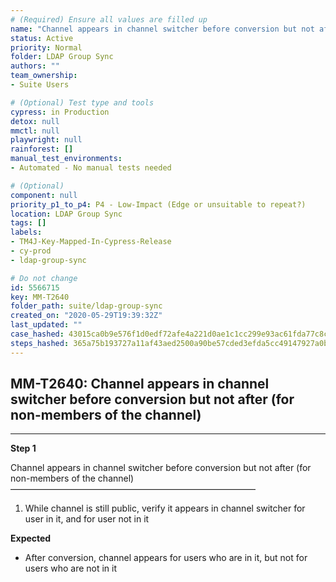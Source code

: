 ```yaml
---
# (Required) Ensure all values are filled up
name: "Channel appears in channel switcher before conversion but not after (for non-members of the channel)"
status: Active
priority: Normal
folder: LDAP Group Sync
authors: ""
team_ownership: 
- Suite Users

# (Optional) Test type and tools
cypress: in Production
detox: null
mmctl: null
playwright: null
rainforest: []
manual_test_environments: 
- Automated - No manual tests needed

# (Optional)
component: null
priority_p1_to_p4: P4 - Low-Impact (Edge or unsuitable to repeat?)
location: LDAP Group Sync
tags: []
labels: 
- TM4J-Key-Mapped-In-Cypress-Release
- cy-prod
- ldap-group-sync

# Do not change
id: 5566715
key: MM-T2640
folder_path: suite/ldap-group-sync
created_on: "2020-05-29T19:39:32Z"
last_updated: ""
case_hashed: 43015ca0b9e576f1d0edf72afe4a221d0ae1c1cc299e93ac61fda77c8cd864169e48f7002a8829034123955c3a06049b
steps_hashed: 365a75b193727a11af43aed2500a90be57cded3efda5cc49147927a0bd9fec4b36091bee0376ce94bae24a6bb37331a5
---
```


## MM-T2640: Channel appears in channel switcher before conversion but not after (for non-members of the channel)

---

**Step 1**

Channel appears in channel switcher before conversion but not after (for non-members of the channel)\
————————————————————————————

1. While channel is still public, verify it appears in channel switcher for user in it, and for user not in it

**Expected**

- After conversion, channel appears for users who are in it, but not for users who are not in it
